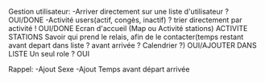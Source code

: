 Gestion utilisateur:
	-Arriver directement sur une liste d'utilisateur ? OUI/DONE
	-Activité users(actif, congès, inactif) ? trier directement par activité ! OUI/DONE
Ecran d'accueil (Map ou Activité stations) ACTIVITE STATIONS
Savoir qui prend le relais, afin de le contacter(temps restant avant depart dans liste ? avant arrivée ? Calendrier ?)
	OUI/AJOUTER DANS LISTE
Un seul role ?
	OUI

Rappel:
	-Ajout Sexe
	-Ajout Temps avant départ arrivée